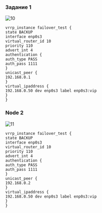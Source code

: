### Задание 1

![10](https://user-images.githubusercontent.com/126493876/229119205-4cff470a-92d9-4915-915d-1b89e782c8d8.png)

```rd
vrrp_instance failover_test {
state BACKUP
interface enp0s3
virtual_router_id 10
priority 110
advert_int 4
authentication {
auth_type PASS
auth_pass 1111
}
unicast_peer {
192.168.0.1
}
virtual_ipaddress {
192.168.0.50 dev enp0s3 label enp0s3:vip
}
}
```



### Node 2


![11](https://user-images.githubusercontent.com/126493876/229119906-02a8c39c-5d43-4dd5-a07d-42a1443d6696.png)

```rdt
vrrp_instance failover_test {
state BACKUP
interface enp0s3
virtual_router_id 10
priority 110
advert_int 4
authentication {
auth_type PASS
auth_pass 1111
}
unicast_peer {
192.168.0.2
}
virtual_ipaddress {
192.168.0.50 dev enp0s3 label enp0s3:vip
}
}
```


